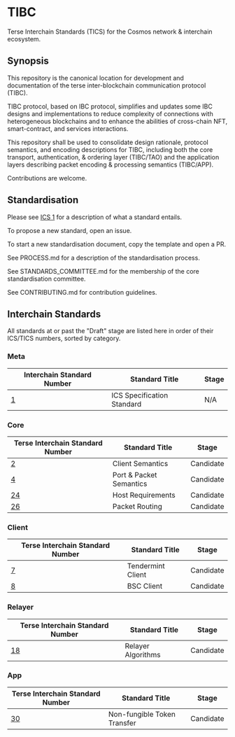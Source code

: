 # TIBC
Terse Interchain Standards (TICS) for the Cosmos network & interchain ecosystem.

## Synopsis

This repository is the canonical location for development and documentation of the terse inter-blockchain communication protocol (TIBC).

TIBC protocol, based on IBC protocol, simplifies and updates some IBC designs and implementations to reduce complexity of connections with heterogeneous blockchains and to enhance the abilities of cross-chain NFT, smart-contract, and services interactions.

This repository shall be used to consolidate design rationale, protocol semantics, and encoding descriptions for TIBC, including both the core transport, authentication, & ordering layer (TIBC/TAO) and the application layers describing packet encoding & processing semantics (TIBC/APP).

Contributions are welcome.

## Standardisation
Please see [ICS 1](https://github.com/cosmos/ibc/blob/master/spec/ics-001-ics-standard/README.md) for a description of what a standard entails.

To propose a new standard, open an issue.

To start a new standardisation document, copy the template and open a PR.

See PROCESS.md for a description of the standardisation process.

See STANDARDS_COMMITTEE.md for the membership of the core standardisation committee.

See CONTRIBUTING.md for contribution guidelines.

## Interchain Standards

All standards at or past the "Draft" stage are listed here in order of their ICS/TICS numbers, sorted by category.

### Meta

| Interchain Standard Number               | Standard Title             | Stage |
| ---------------------------------------- | -------------------------- | ----- |
| [1](https://github.com/cosmos/ibc/blob/master/spec/ics-001-ics-standard/README.md) | ICS Specification Standard | N/A   |

### Core

| Terse Interchain Standard Number                                    | Standard Title             | Stage |
| ------------------------------------------------------------- | -------------------------- | ----- |
| [2](core/tics-002-client-semantics/README.md)             | Client Semantics           | Candidate |
| [4](core/tics-004-port-and-packet-semantics/README.md) | Port & Packet Semantics | Candidate |
| [24](core/tics-024-host-Environments/README.md)           | Host Requirements          | Candidate |
| [26](core/tics-026-packet-routing/README.md)              | Packet Routing             | Candidate |

### Client

| Terse Interchain Standard Number                                      | Standard Title             | Stage |
| --------------------------------------------------------------- | -------------------------- | ----- |
| [7](client/tics-007-tendermint-client/README.md)            | Tendermint Client          | Candidate |
| [8](client/tics-008-bsc-client/README.md)            | BSC Client          | Candidate |


### Relayer

| Terse Interchain Standard Number                                       | Standard Title             | Stage |
| ---------------------------------------------------------------- | -------------------------- | ----- |
| [18](relayer/tics-018-relayer-algorithms/README.md)          | Relayer Algorithms         | Candidate |

### App

| Terse Interchain Standard Number                               | Standard Title          | Stage |
| -------------------------------------------------------- | ----------------------- | ----- |
| [30](apps/nft/tics-030-non-fungible-token-transfer.md) | Non-fungible Token Transfer | Candidate |
